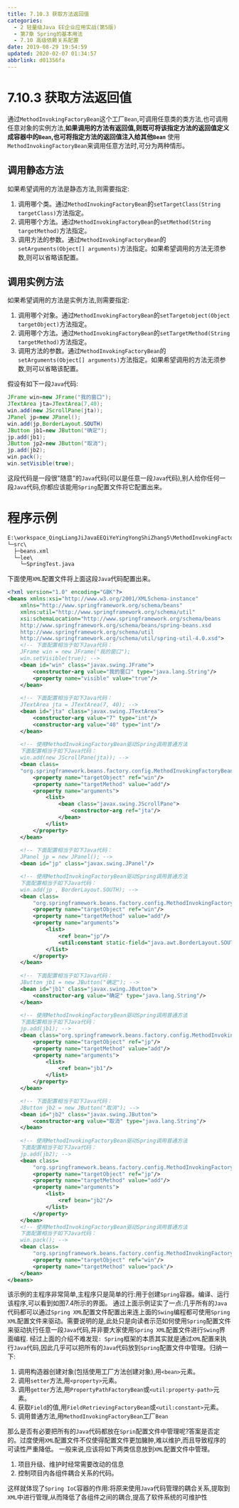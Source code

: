```yaml
---
title: 7.10.3 获取方法返回值
categories: 
  - 2 轻量级Java EE企业应用实战(第5版)
  - 第7章 Spring的基本用法
  - 7.10 高级依赖关系配置
date: 2019-08-29 19:54:59
updated: 2020-02-07 01:34:57
abbrlink: d01356fa
---
```

# 7.10.3 获取方法返回值 #
通过`MethodInvokingFactoryBean`这个工厂`Bean`,可调用任意类的类方法,也可调用任意对象的实例方法,**如果调用的方法有返回值,则既可将该指定方法的返回值定义成容器中的`Bean`,也可将指定方法的返回值注入给其他`Bean`**
使用`MethodInvokingFactoryBean`来调用任意方法时,可分为两种情形。
## 调用静态方法 ##
如果希望调用的方法是静态方法,则需要指定:
1. 调用哪个类。通过`MethodInvokingFactoryBean`的`setTargetClass(String targetClass)`方法指定。
2. 调用哪个方法。通过`MethodInvokingFactoryBean`的`setMethod(String targetMethod)`方法指定。
3. 调用方法的参数。通过`MethodInvokingFactoryBean`的`setArguments(Object[] arguments)`方法指定。如果希望调用的方法无须参数,则可以省略该配置。

## 调用实例方法 ##
如果希望调用的方法是实例方法,则需要指定:
1. 调用哪个对象。通过`MethodInvokingFactoryBean`的`setTargetobject(Object targetObject)`方法指定。
2. 调用哪个方法。通过`MethodInvokingFactoryBean`的`setTargetMethod(String targetMethod)`方法指定。
3. 调用方法的参数。通过`MethodInvokingFactoryBean`的`setArguments(Object[] arguments)`方法指定。如果希望调用的方法无须参数,则可以省略该配置。

假设有如下一段`Java`代码:
```java
JFrame win=new JFrame("我的窗口");
JTextArea jta=JTextArea(7,40);
win.add(new JScrollPane(jta));
JPanel jp=new JPanel();
win.add(jp,BorderLayout.SOUTH)
JButton jb1=new JButton("确定");
jp.add(jb1);
JButton jp2=new JButton("取消");
jp.add(jb2);
win.pack();
win.setVisible(true);
```
这段代码是一段很"随意"的`Java`代码(可以是任意一段`Java`代码),别人给你任何一段`Java`代码,你都应该能用`Spring`配置文件将它配置出来。
# 程序示例 #
```cmd
E:\workspace_QingLiangJiJavaEEQiYeYingYongShiZhang5\MethodInvokingFactoryBean
└─src\
  ├─beans.xml
  └─lee\
    └─SpringTest.java
```
下面使用`XML`配置文件将上面这段`Java`代码配置出来。
```xml
<?xml version="1.0" encoding="GBK"?>
<beans xmlns:xsi="http://www.w3.org/2001/XMLSchema-instance"
    xmlns="http://www.springframework.org/schema/beans"
    xmlns:util="http://www.springframework.org/schema/util"
    xsi:schemaLocation="http://www.springframework.org/schema/beans
    http://www.springframework.org/schema/beans/spring-beans.xsd
    http://www.springframework.org/schema/util
    http://www.springframework.org/schema/util/spring-util-4.0.xsd">
    <!-- 下面配置相当于如下Java代码：
    JFrame win = new JFrame("我的窗口");
    win.setVisible(true); -->
    <bean id="win" class="javax.swing.JFrame">
        <constructor-arg value="我的窗口" type="java.lang.String"/>
        <property name="visible" value="true"/>
    </bean>
    
    <!-- 下面配置相当于如下Java代码：
    JTextArea jta = JTextArea(7, 40); -->
    <bean id="jta" class="javax.swing.JTextArea">
        <constructor-arg value="7" type="int"/>
        <constructor-arg value="40" type="int"/>
    </bean>    
    
    <!-- 使用MethodInvokingFactoryBean驱动Spring调用普通方法
    下面配置相当于如下Java代码：
    win.add(new JScrollPane(jta)); -->
    <bean class=
    "org.springframework.beans.factory.config.MethodInvokingFactoryBean">
        <property name="targetObject" ref="win"/>
        <property name="targetMethod" value="add"/>
        <property name="arguments">
            <list>
                <bean class="javax.swing.JScrollPane">
                    <constructor-arg ref="jta"/>
                </bean>
            </list>
        </property>
    </bean>
    
    <!-- 下面配置相当于如下Java代码：
    JPanel jp = new JPanel(); -->
    <bean id="jp" class="javax.swing.JPanel"/>

    <!-- 使用MethodInvokingFactoryBean驱动Spring调用普通方法
    下面配置相当于如下Java代码：
    win.add(jp , BorderLayout.SOUTH); -->
    <bean class=
        "org.springframework.beans.factory.config.MethodInvokingFactoryBean">
        <property name="targetObject" ref="win"/>
        <property name="targetMethod" value="add"/>
        <property name="arguments">
            <list>
                <ref bean="jp"/>
                <util:constant static-field="java.awt.BorderLayout.SOUTH"/>
            </list>
        </property>
    </bean>
    
    <!-- 下面配置相当于如下Java代码：
    JButton jb1 = new JButton("确定"); -->
    <bean id="jb1" class="javax.swing.JButton">
        <constructor-arg value="确定" type="java.lang.String"/>
    </bean>
    
    <!-- 使用MethodInvokingFactoryBean驱动Spring调用普通方法
    下面配置相当于如下Java代码：
    jp.add(jb1); -->
    <bean class="org.springframework.beans.factory.config.MethodInvokingFactoryBean">
        <property name="targetObject" ref="jp"/>
        <property name="targetMethod" value="add"/>
        <property name="arguments">
            <list>
                <ref bean="jb1"/>
            </list>
        </property>
    </bean>

    <!-- 下面配置相当于如下Java代码：
    JButton jb2 = new JButton("取消"); -->
    <bean id="jb2" class="javax.swing.JButton">
        <constructor-arg value="取消" type="java.lang.String"/>
    </bean>
    
    <!-- 使用MethodInvokingFactoryBean驱动Spring调用普通方法
    下面配置相当于如下Java代码：
    jp.add(jb2); -->
    <bean class=
        "org.springframework.beans.factory.config.MethodInvokingFactoryBean">
        <property name="targetObject" ref="jp"/>
        <property name="targetMethod" value="add"/>
        <property name="arguments">
            <list>
                <ref bean="jb2"/>
            </list>
        </property>
    </bean>
    <!-- 使用MethodInvokingFactoryBean驱动Spring调用普通方法
    下面配置相当于如下Java代码：
    win.pack(); -->
    <bean class=
        "org.springframework.beans.factory.config.MethodInvokingFactoryBean">
        <property name="targetObject" ref="win"/>
        <property name="targetMethod" value="pack"/>
    </bean>
</beans>
```
该示例的主程序非常简单,主程序只是简单的行:用于创建`Spring`容器。编译、运行该程序,可以看到如图7.4所示的界面。
通过上面示例证实了一点:几乎所有的`Java`代码都可以通过`Spring XML`配置文件配置出来连上面的`Swing`编程都可使用`Spring XML`配置文件来驱动。需要说明的是,此处只是向读者示范如何使用`Spring`配置文件来驱动执行任意一段`Java`代码,并非要大家使用`Spring XML`配置文件进行`Swing`界面编程.
经过上面的介绍不难发现`: Spring`框架的本质其实就是通过`XML`配置来执行`Java`代码,因此几乎可以把所有的`Java`代码放到`Spring`配置文件中管理。归纳一下:
1. 调用构造器创建对象(包括使用工厂方法创建对象),用`<bean>`元素。
2. 调用`setter`方法,用`<property>`元素。
3. 调用`getter`方法,用`PropertyPathFactoryBean`或`<util:property-path>`元素。
4. 获取`Field`的值,用`FieldRetrievingFactoryBean`或`<util:constant>`元素。
5. 调用普通方法,用`MethodInvokingFactoryBean`工厂`Bean`

那么是否有必要把所有的`Java`代码都放在`Sprin`配置文件中管理呢?答案是否定的。过度使用`XML`配置文件不仅使得配置文件更加臃肿,难以维护,而且导致程序的可读性严重降低。
一般来说,应该将如下两类信息放到`XML`配置文件中管理。
1. 项目升级、维护时经常需要改动的信息
2. 控制项目内各组件耦合关系的代码。

这样就体现了`Spring IoC`容器的作用:将原来使用`Java`代码管理的耦合关系,提取到`XML`中进行管理,从而降低了各组件之间的耦合,提高了软件系统的可维护性




